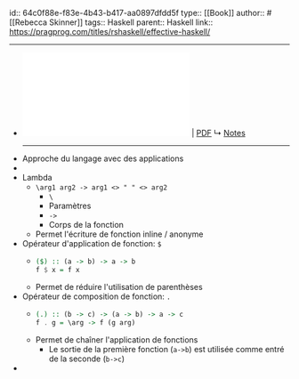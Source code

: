 id:: 64c0f88e-f83e-4b43-b417-aa0897dfdd5f
type:: [[Book]]
author:: #[[Rebecca Skinner]]
tags:: Haskell
parent:: Haskell
link:: https://pragprog.com/titles/rshaskell/effective-haskell/
***

- ![Viewer](../assets/Effective-Haskell_P1.0_1691935393283_0.pdf) | [PDF](../assets/Effective-Haskell_P1.0_1691935393283_0.pdf)
  ↳ [Notes]([[hls__Effective-Haskell_P1.0_1691935393283_0]])
  ***
- Approche du langage avec des applications
-
- Lambda
	- `\arg1 arg2 -> arg1 <> " " <> arg2`
		- `\`
		- Paramètres
		- `->`
		- Corps de la fonction
	- Permet l'écriture de fonction inline / anonyme
- Opérateur d'application de fonction: `$`
	- ```haskell
	  ($) :: (a -> b) -> a -> b
	  f $ x = f x
	  ```
	- Permet de réduire l'utilisation de parenthèses
- Opérateur de composition de fonction: ` . `
	- ```haskell
	  (.) :: (b -> c) -> (a -> b) -> a -> c
	  f . g = \arg -> f (g arg)
	  ```
	- Permet de chaîner l'application de fonctions
		- Le sortie de la première fonction (`a->b`) est utilisée comme entré de la seconde (`b->c`)
-